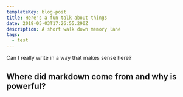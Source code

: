```yaml
---
templateKey: blog-post
title: Here's a fun talk about things
date: 2018-05-03T17:26:55.290Z
description: A short walk down memory lane
tags:
  - test
---
```

Can I really write in a way that makes sense here?
## Where did markdown come from and why is powerful?
